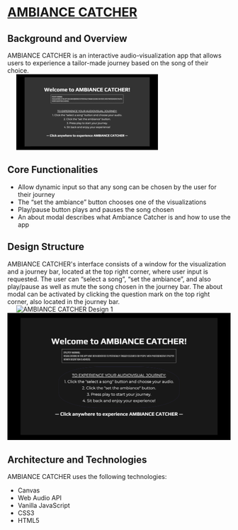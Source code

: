 # [AMBIANCE CATCHER](https://bit.ly/ambianceCatcher)

## Background and Overview

AMBIANCE CATCHER is an interactive audio-visualization app that allows users to experience a tailor-made journey based on the song of their choice.  
&nbsp;&nbsp;&nbsp;&nbsp;
![AMBIANCE CATCHER PREVIEW](/assets/images/ambianceCatcher.gif "AMBIANCE CATCHER PREVIEW")

## Core Functionalities

- Allow dynamic input so that any song can be chosen by the user for their journey
- The “set the ambiance” button chooses one of the visualizations
- Play/pause button plays and pauses the song chosen
- An about modal describes what Ambiance Catcher is and how to use the app

## Design Structure

AMBIANCE CATCHER's interface consists of a window for the visualization and a journey bar, located at the top right corner, where user input is requested. The user can “select a song”, “set the ambiance”, and also play/pause as well as mute the song chosen in the journey bar. The about modal can be activated by clicking the question mark on the top right corner, also located in the journey bar.  
&nbsp;&nbsp;&nbsp;&nbsp;
![AMBIANCE CATCHER Design 1](/assets/images/ambiance-catcher-design-1.png "AMBIANCE CATCHER Design 1")
&nbsp;&nbsp;&nbsp;&nbsp;
![AMBIANCE CATCHER Design 2](/assets/images/ambiance-catcher-design-2.png "AMBIANCE CATCHER Design 2")

## Architecture and Technologies

AMBIANCE CATCHER uses the following technologies:

- Canvas
- Web Audio API
- Vanilla JavaScript
- CSS3
- HTML5
